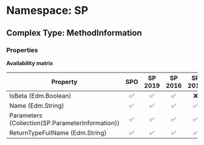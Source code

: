 # Namespace: SP

## Complex Type: MethodInformation

### Properties

**Availability matrix**

Property | SPO | SP 2019 | SP 2016 | SP 2013
----------|:---:|:-------:|:-------:|:-------:
IsBeta (Edm.Boolean) | ✅ | ✅ | ✅ | ❌
Name (Edm.String) | ✅ | ✅ | ✅ | ✅
Parameters (Collection(SP.ParameterInformation)) | ✅ | ✅ | ✅ | ✅
ReturnTypeFullName (Edm.String) | ✅ | ✅ | ✅ | ✅